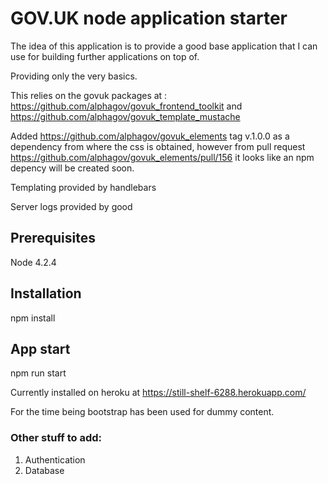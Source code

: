 # GOV.UK node application starter

The idea of this application is to provide a good base application that I can use for building further applications on top of.

Providing only the very basics.

This relies on the govuk packages at : https://github.com/alphagov/govuk_frontend_toolkit and https://github.com/alphagov/govuk_template_mustache

Added https://github.com/alphagov/govuk_elements tag v.1.0.0 as a dependency from where the css is obtained, however from pull request https://github.com/alphagov/govuk_elements/pull/156 it looks like an npm depency will be created soon.



Templating provided by handlebars

Server logs provided by good

## Prerequisites
Node 4.2.4

## Installation

npm install

## App start

npm run start

Currently installed on heroku at https://still-shelf-6288.herokuapp.com/

For the time being bootstrap has been used for dummy content.

### Other stuff to add:
1. Authentication
2. Database
